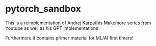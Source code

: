 # pytorch_sandbox

This is a reimplementation of Andrej Karpathis Makemore series from Youtube
as well as his GPT implementations

Furthermore it contains primer material for ML/AI first timers!
